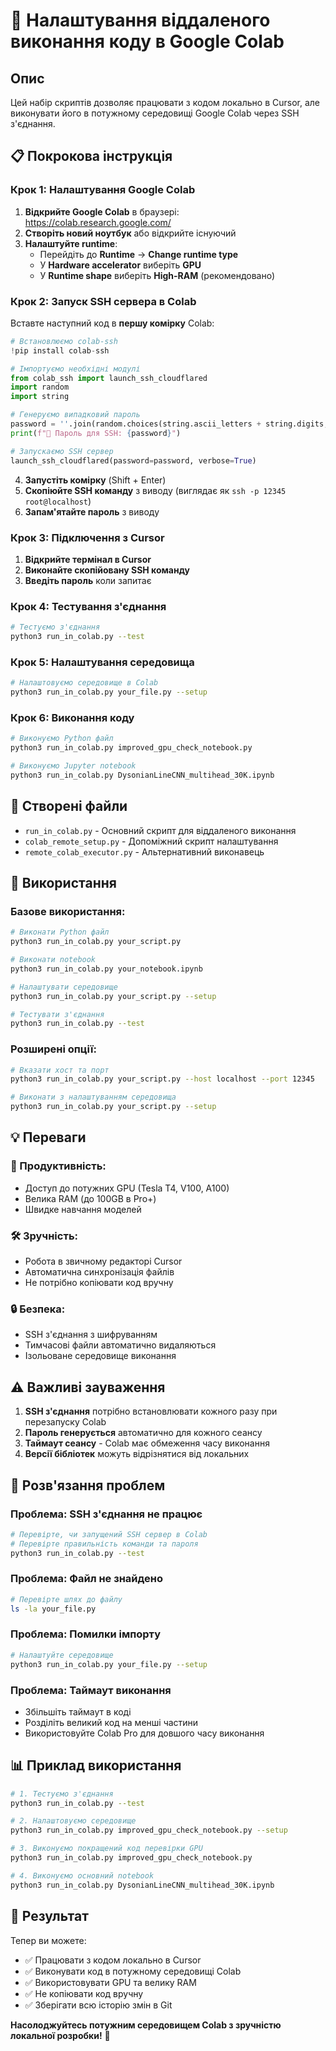 # 🚀 Налаштування віддаленого виконання коду в Google Colab

## Опис

Цей набір скриптів дозволяє працювати з кодом локально в Cursor, але виконувати його в потужному середовищі Google Colab через SSH з'єднання.

## 📋 Покрокова інструкція

### **Крок 1: Налаштування Google Colab**

1. **Відкрийте Google Colab** в браузері: https://colab.research.google.com/
2. **Створіть новий ноутбук** або відкрийте існуючий
3. **Налаштуйте runtime**:
   - Перейдіть до **Runtime** → **Change runtime type**
   - У **Hardware accelerator** виберіть **GPU**
   - У **Runtime shape** виберіть **High-RAM** (рекомендовано)

### **Крок 2: Запуск SSH сервера в Colab**

Вставте наступний код в **першу комірку** Colab:

```python
# Встановлюємо colab-ssh
!pip install colab-ssh

# Імпортуємо необхідні модулі
from colab_ssh import launch_ssh_cloudflared
import random
import string

# Генеруємо випадковий пароль
password = ''.join(random.choices(string.ascii_letters + string.digits, k=12))
print(f"🔐 Пароль для SSH: {password}")

# Запускаємо SSH сервер
launch_ssh_cloudflared(password=password, verbose=True)
```

4. **Запустіть комірку** (Shift + Enter)
5. **Скопіюйте SSH команду** з виводу (виглядає як `ssh -p 12345 root@localhost`)
6. **Запам'ятайте пароль** з виводу

### **Крок 3: Підключення з Cursor**

1. **Відкрийте термінал в Cursor**
2. **Виконайте скопійовану SSH команду**
3. **Введіть пароль** коли запитає

### **Крок 4: Тестування з'єднання**

```bash
# Тестуємо з'єднання
python3 run_in_colab.py --test
```

### **Крок 5: Налаштування середовища**

```bash
# Налаштовуємо середовище в Colab
python3 run_in_colab.py your_file.py --setup
```

### **Крок 6: Виконання коду**

```bash
# Виконуємо Python файл
python3 run_in_colab.py improved_gpu_check_notebook.py

# Виконуємо Jupyter notebook
python3 run_in_colab.py DysonianLineCNN_multihead_30K.ipynb
```

## 📁 Створені файли

- `run_in_colab.py` - Основний скрипт для віддаленого виконання
- `colab_remote_setup.py` - Допоміжний скрипт налаштування
- `remote_colab_executor.py` - Альтернативний виконавець

## 🔧 Використання

### **Базове використання:**
```bash
# Виконати Python файл
python3 run_in_colab.py your_script.py

# Виконати notebook
python3 run_in_colab.py your_notebook.ipynb

# Налаштувати середовище
python3 run_in_colab.py your_script.py --setup

# Тестувати з'єднання
python3 run_in_colab.py --test
```

### **Розширені опції:**
```bash
# Вказати хост та порт
python3 run_in_colab.py your_script.py --host localhost --port 12345

# Виконати з налаштуванням середовища
python3 run_in_colab.py your_script.py --setup
```

## 💡 Переваги

### **🚀 Продуктивність:**
- Доступ до потужних GPU (Tesla T4, V100, A100)
- Велика RAM (до 100GB в Pro+)
- Швидке навчання моделей

### **🛠️ Зручність:**
- Робота в звичному редакторі Cursor
- Автоматична синхронізація файлів
- Не потрібно копіювати код вручну

### **🔒 Безпека:**
- SSH з'єднання з шифруванням
- Тимчасові файли автоматично видаляються
- Ізольоване середовище виконання

## ⚠️ Важливі зауваження

1. **SSH з'єднання** потрібно встановлювати кожного разу при перезапуску Colab
2. **Пароль генерується** автоматично для кожного сеансу
3. **Таймаут сеансу** - Colab має обмеження часу виконання
4. **Версії бібліотек** можуть відрізнятися від локальних

## 🔧 Розв'язання проблем

### **Проблема: SSH з'єднання не працює**
```bash
# Перевірте, чи запущений SSH сервер в Colab
# Перевірте правильність команди та пароля
python3 run_in_colab.py --test
```

### **Проблема: Файл не знайдено**
```bash
# Перевірте шлях до файлу
ls -la your_file.py
```

### **Проблема: Помилки імпорту**
```bash
# Налаштуйте середовище
python3 run_in_colab.py your_file.py --setup
```

### **Проблема: Таймаут виконання**
- Збільшіть таймаут в коді
- Розділіть великий код на менші частини
- Використовуйте Colab Pro для довшого часу виконання

## 📊 Приклад використання

```bash
# 1. Тестуємо з'єднання
python3 run_in_colab.py --test

# 2. Налаштовуємо середовище
python3 run_in_colab.py improved_gpu_check_notebook.py --setup

# 3. Виконуємо покращений код перевірки GPU
python3 run_in_colab.py improved_gpu_check_notebook.py

# 4. Виконуємо основний notebook
python3 run_in_colab.py DysonianLineCNN_multihead_30K.ipynb
```

## 🎯 Результат

Тепер ви можете:
- ✅ Працювати з кодом локально в Cursor
- ✅ Виконувати код в потужному середовищі Colab
- ✅ Використовувати GPU та велику RAM
- ✅ Не копіювати код вручну
- ✅ Зберігати всю історію змін в Git

**Насолоджуйтесь потужним середовищем Colab з зручністю локальної розробки!** 🚀 